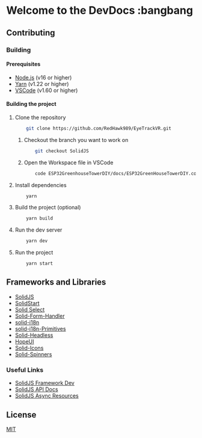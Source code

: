 # Welcome to the DevDocs :bangbang

## Contributing

### Building

#### Prerequisites

- [Node.js](https://nodejs.org/en/) (v16 or higher)
- [Yarn](https://yarnpkg.com/) (v1.22 or higher)
- [VSCode](https://code.visualstudio.com/) (v1.60 or higher)

#### Building the project

1. Clone the repository

    ```bash
        git clone https://github.com/RedHawk989/EyeTrackVR.git
    ```

    1. Checkout the branch you want to work on

        ```bash
            git checkout SolidJS
        ```

    2. Open the Workspace file in VSCode

        ```bash
            code ESP32GreenhouseTowerDIY/docs/ESP32GreenHouseTowerDIY.code-workspace
        ```

2. Install dependencies

    ```bash
        yarn
    ```

3. Build the project (optional)

    ```bash
        yarn build
    ```

4. Run the dev server

    ```bash
        yarn dev
    ```

5. Run the project

    ```bash
        yarn start
    ```

## Frameworks and Libraries

- [SolidJS](https://solidjs.com/)
- [SolidStart](https://start.solidjs.com/)
- [Solid Select](https://solid-select.com/)
- [Solid-Form-Handler](https://solid-form-handler.com)
- [solid-i18n](https://github.com/SanichKotikov/solid-i18n)
- [solid-i18n-Primitives](https://github.com/solidjs-community/solid-primitives/tree/main/packages/i18n)
- [Solid-Headless](https://github.com/lxsmnsyc/solid-headless)
- [HopeUI](https://next--hope-ui.netlify.app/docs/)
- [Solid-Icons](https://icarus-sullivan.github.io/solidjs-icons/)
- [Solid-Spinners](https://github.com/lenniezelk/solid-spinner)

### Useful Links

- [SolidJS Framework Dev](https://solidjs.framework.dev/categories/libraries)
- [SolidJS API Docs](https://www.solidjs.com/docs/latest/api)
- [SolidJS Async Resources](https://www.solidjs.com/tutorial/async_resources)

## License

[MIT](/public/images/licenses/licenses.svg)
